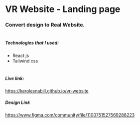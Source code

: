 # VR Website - Landing page

### Convert design to **Real Website**.

#

##### Technologies that I used:

- React js
- Tailwind css

#

##### Live link:

<https://kerolesnabill.github.io/vr-website>

##### Design Link

<https://www.figma.com/community/file/1100751527569288223>
